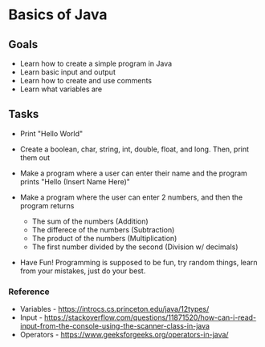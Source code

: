 # Basics of Java

## Goals
* Learn how to create a simple program in Java
* Learn basic input and output
* Learn how to create and use comments
* Learn what variables are

## Tasks
* Print "Hello World"
* Create a boolean, char, string, int, double, float, and long. Then, print them out
* Make a program where a user can enter their name and the program prints "Hello (Insert Name Here)"
* Make a program where the user can enter 2 numbers, and then the program returns
    * The sum of the numbers (Addition)
    * The differece of the numbers (Subtraction)
    * The product of the numbers (Multiplication)
    * The first number divided by the second (Division w/ decimals)

* Have Fun! Programming is supposed to be fun, try random things, learn from your mistakes, just do your best.

### Reference
* Variables - https://introcs.cs.princeton.edu/java/12types/ 
* Input - https://stackoverflow.com/questions/11871520/how-can-i-read-input-from-the-console-using-the-scanner-class-in-java
* Operators - https://www.geeksforgeeks.org/operators-in-java/